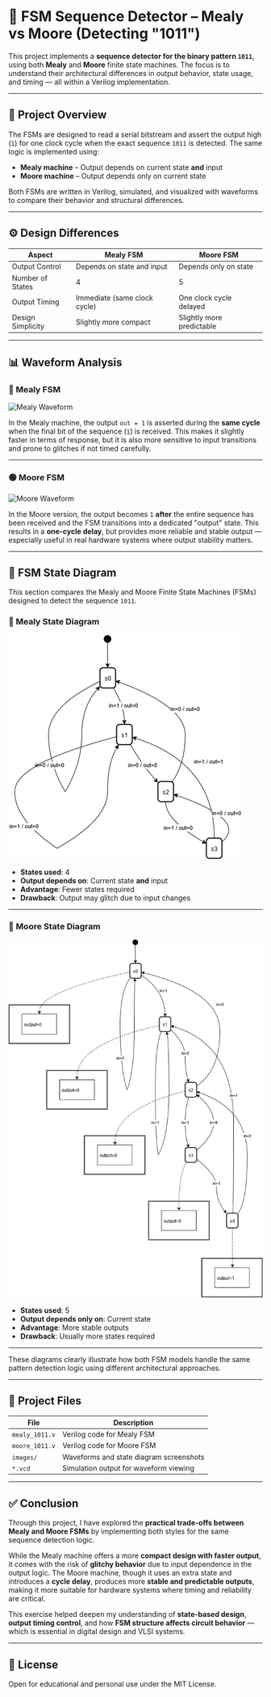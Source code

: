 # 🔁 FSM Sequence Detector – Mealy vs Moore (Detecting "1011")

This project implements a **sequence detector for the binary pattern `1011`**, using both **Mealy** and **Moore** finite state machines. The focus is to understand their architectural differences in output behavior, state usage, and timing — all within a Verilog implementation.

---

## 🧠 Project Overview

The FSMs are designed to read a serial bitstream and assert the output high (`1`) for one clock cycle when the exact sequence `1011` is detected. The same logic is implemented using:

- **Mealy machine** – Output depends on current state **and** input
- **Moore machine** – Output depends only on current state

Both FSMs are written in Verilog, simulated, and visualized with waveforms to compare their behavior and structural differences.

---

## ⚙️ Design Differences

| Aspect | Mealy FSM | Moore FSM |
|--------|-----------|-----------|
| Output Control | Depends on state and input | Depends only on state |
| Number of States | 4 | 5 |
| Output Timing | Immediate (same clock cycle) | One clock cycle delayed |
| Design Simplicity | Slightly more compact | Slightly more predictable |

---

## 📊 Waveform Analysis

### 🔵 Mealy FSM

![Mealy Waveform](./images/mealy_waveform.png)

In the Mealy machine, the output `out = 1` is asserted during the **same cycle** when the final bit of the sequence (`1`) is received. This makes it slightly faster in terms of response, but it is also more sensitive to input transitions and prone to glitches if not timed carefully.

---

### 🟢 Moore FSM

![Moore Waveform](./images/moore_waveform.png)

In the Moore version, the output becomes `1` **after** the entire sequence has been received and the FSM transitions into a dedicated "output" state. This results in a **one-cycle delay**, but provides more reliable and stable output — especially useful in real hardware systems where output stability matters.

---

## 🧷 FSM State Diagram

This section compares the Mealy and Moore Finite State Machines (FSMs) designed to detect the sequence `1011`.

### 📘 Mealy State Diagram
![Mealy FSM](https://github.com/VLSI-Shubh/Mealy-and-Moore-with-Identical-outputs/blob/2323711e27e40d0f7717e7e5fcd9f5972d52cdd1/images/mealy1011.png)

- **States used**: 4  
- **Output depends on**: Current state **and** input  
- **Advantage**: Fewer states required  
- **Drawback**: Output may glitch due to input changes

---

### 📗 Moore State Diagram
![Moore FSM](https://github.com/VLSI-Shubh/Mealy-and-Moore-with-Identical-outputs/blob/2323711e27e40d0f7717e7e5fcd9f5972d52cdd1/images/moore1011.png)

- **States used**: 5  
- **Output depends only on**: Current state  
- **Advantage**: More stable outputs  
- **Drawback**: Usually more states required

---

These diagrams clearly illustrate how both FSM models handle the same pattern detection logic using different architectural approaches.


---

## 📁 Project Files

| File | Description |
|------|-------------|
| `mealy_1011.v` | Verilog code for Mealy FSM |
| `moore_1011.v` | Verilog code for Moore FSM |
| `images/` | Waveforms and state diagram screenshots |
| `*.vcd` | Simulation output for waveform viewing |

---

## ✅ Conclusion

Through this project, I have explored the **practical trade-offs between Mealy and Moore FSMs** by implementing both styles for the same sequence detection logic.  

While the Mealy machine offers a more **compact design with faster output**, it comes with the risk of **glitchy behavior** due to input dependence in the output logic. The Moore machine, though it uses an extra state and introduces a **cycle delay**, produces more **stable and predictable outputs**, making it more suitable for hardware systems where timing and reliability are critical.

This exercise helped deepen my understanding of **state-based design**, **output timing control**, and how **FSM structure affects circuit behavior** — which is essential in digital design and VLSI systems.

---

## 📝 License

Open for educational and personal use under the MIT License.

